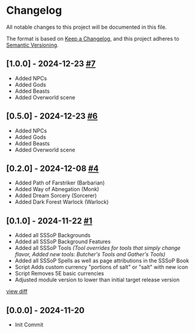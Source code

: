 # Changelog

All notable changes to this project will be documented in this file.

The format is based on [Keep a Changelog](https://keepachangelog.com/en/1.0.0/),
and this project adheres to [Semantic Versioning](https://semver.org/spec/v2.0.0.html).

## [1.0.0] - 2024-12-23 [#7](https://github.com/johnweland/plangea-dnd5e-module/pull/8)
- Added NPCs
- Added Gods
- Added Beasts
- Added Overworld scene

## [0.5.0] - 2024-12-23 [#6](https://github.com/johnweland/plangea-dnd5e-module/pull/6)
- Added NPCs
- Added Gods
- Added Beasts
- Added Overworld scene

## [0.2.0] - 2024-12-08 [#4](https://github.com/johnweland/plangea-dnd5e-module/pull/4)
- Added Path of Farstriker (Barbarian)
- Added Way of Abnegation (Monk)
- Added Dream Sorcery (Sorcerer)
- Added Dark Forest Warlock (Warlock)

## [0.1.0] - 2024-11-22 [#1](https://github.com/johnweland/plangea-dnd5e-module/pull/1)
- Added all SSSoP Backgrounds
- Added all SSSoP Background Features
- Added all SSSoP Tools _(Tool overrides for tools that simply change flavor, Added new tools: Butcher's Tools and Gather's Tools)_
- Added all SSSoP Spells as well as page attributions in the SSSoP Book
- Script Adds custom currency "portions of salt" or "salt" with new icon
- Script Removes 5E basic currencies
- Adjusted module version to lower than initial target release version

[view diff](https://github.com/johnweland/plangea-dnd5e-module/compare/main%40%7B3day%7D...main)

## [0.0.0] - 2024-11-20

- Init Commit
